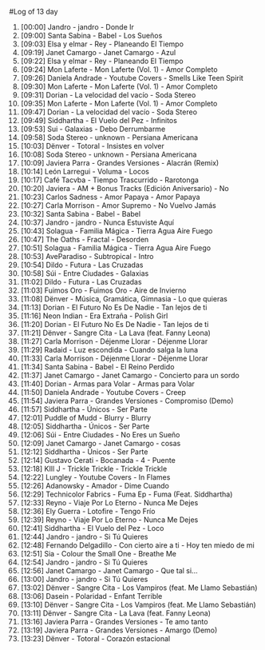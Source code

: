 #Log of 13 day

1. [00:00] Jandro - jandro - Donde Ir
1. [09:00] Santa Sabina - Babel - Los Sueños
1. [09:03] Elsa y elmar - Rey - Planeando El Tiempo
1. [09:19] Janet Camargo - Janet Camargo - Azul
1. [09:22] Elsa y elmar - Rey - Planeando El Tiempo
1. [09:24] Mon Laferte - Mon Laferte (Vol. 1) - Amor Completo
1. [09:26] Daniela Andrade - Youtube Covers - Smells Like Teen Spirit
1. [09:30] Mon Laferte - Mon Laferte (Vol. 1) - Amor Completo
1. [09:31] Dorian - La velocidad del vacío - Soda Stereo
1. [09:35] Mon Laferte - Mon Laferte (Vol. 1) - Amor Completo
1. [09:47] Dorian - La velocidad del vacío - Soda Stereo
1. [09:49] Siddhartha - El Vuelo del Pez - Infinitos
1. [09:53] Sui - Galaxias - Debo Derrumbarme
1. [09:58] Soda Stereo - unknown - Persiana Americana
1. [10:03] Dënver - Totoral - Insistes en volver
1. [10:08] Soda Stereo - unknown - Persiana Americana
1. [10:09] Javiera Parra - Grandes Versiones - Alacrán (Remix)
1. [10:14] León Larregui - Voluma - Locos
1. [10:17] Café Tacvba - Tiempo Trascurrido - Rarotonga
1. [10:20] Javiera - AM + Bonus Tracks (Edición Aniversario) - No
1. [10:23] Carlos Sadness - Amor Papaya - Amor Papaya
1. [10:27] Carla Morrison - Amor Supremo - No Vuelvo Jamás
1. [10:32] Santa Sabina - Babel - Babel
1. [10:37] Jandro - jandro - Nunca Estuviste Aquí
1. [10:43] Solagua - Familia Mágica - Tierra Agua Aire Fuego
1. [10:47] The Oaths - Fractal - Desorden
1. [10:51] Solagua - Familia Mágica - Tierra Agua Aire Fuego
1. [10:53] AveParadiso - Subtropical - Intro
1. [10:54] Dildo - Futura - Las Cruzadas
1. [10:58] Súi - Entre Ciudades - Galaxias
1. [11:02] Dildo - Futura - Las Cruzadas
1. [11:03] Fuimos Oro - Fuimos Oro - Aire de Invierno
1. [11:08] Dënver - Música, Gramática, Gimnasia - Lo que quieras
1. [11:13] Dorian - El Futuro No Es De Nadie - Tan lejos de ti
1. [11:16] Neon Indian - Era Extraña - Polish Girl
1. [11:20] Dorian - El Futuro No Es De Nadie - Tan lejos de ti
1. [11:21] Dënver - Sangre Cita - La Lava (feat. Fanny Leona)
1. [11:27] Carla Morrison - Déjenme Llorar - Déjenme Llorar
1. [11:29] Radaid - Luz escondida - Cuando salga la luna
1. [11:33] Carla Morrison - Déjenme Llorar - Déjenme Llorar
1. [11:34] Santa Sabina - Babel - El Reino Perdido
1. [11:37] Janet Camargo - Janet Camargo - Concierto para un sordo
1. [11:40] Dorian - Armas para Volar - Armas para Volar
1. [11:50] Daniela Andrade - Youtube Covers - Creep
1. [11:54] Javiera Parra - Grandes Versiones - Compromiso (Demo)
1. [11:57] Siddhartha - Únicos - Ser Parte
1. [12:01] Puddle of Mudd - Blurry - Blurry
1. [12:05] Siddhartha - Únicos - Ser Parte
1. [12:06] Súi - Entre Ciudades - No Eres un Sueño
1. [12:09] Janet Camargo - Janet Camargo - cosas
1. [12:12] Siddhartha - Únicos - Ser Parte
1. [12:14] Gustavo Cerati - Bocanada - 4 - Puente
1. [12:18] KIll J - Trickle Trickle - Trickle Trickle
1. [12:22] Lungley - Youtube Covers - In Flames
1. [12:26] Adanowsky - Amador - Dime Cuando
1. [12:29] Technicolor Fabrics - Fuma Ep - Fuma (Feat. Siddhartha)
1. [12:33] Reyno - Viaje Por Lo Eterno - Nunca Me Dejes
1. [12:36] Ely Guerra - Lotofire - Tengo Frío
1. [12:39] Reyno - Viaje Por Lo Eterno - Nunca Me Dejes
1. [12:41] Siddhartha - El Vuelo del Pez - Loco
1. [12:44] Jandro - jandro - Si Tú Quieres
1. [12:48] Fernando Delgadillo - Con cierto aire a ti - Hoy ten miedo de mi
1. [12:51] Sia - Colour the Small One - Breathe Me
1. [12:54] Jandro - jandro - Si Tú Quieres
1. [12:56] Janet Camargo - Janet Camargo - Que tal si...
1. [13:00] Jandro - jandro - Si Tú Quieres
1. [13:02] Dënver - Sangre Cita - Los Vampiros (feat. Me Llamo Sebastián)
1. [13:06] Dasein - Polaridad - Enfant Terrible
1. [13:10] Dënver - Sangre Cita - Los Vampiros (feat. Me Llamo Sebastián)
1. [13:11] Dënver - Sangre Cita - La Lava (feat. Fanny Leona)
1. [13:16] Javiera Parra - Grandes Versiones - Te amo tanto
1. [13:19] Javiera Parra - Grandes Versiones - Amargo (Demo)
1. [13:23] Dënver - Totoral - Corazón estacional
